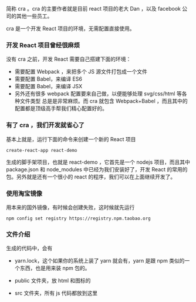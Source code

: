 简称 cra 。cra 的主要作者就是目前 react 项目的老大 Dan ，以及 facebook 公司的其他一些员工。

cra 是一个开发 React 项目的环境，无需配置直接使用。

### 开发 React 项目曾经很麻烦

没有 cra 之前，开发 React 需要自己搭建下面的环境：

- 需要配置 Webpack ，来把多个 JS 源文件打包成一个文件
- 需要配置 Babel，来编译 ES6
- 需要配置 Babel，来编译 JSX
- 另外还有很多 webpack 配置要来自己做，以便能够处理 svg/css/html 等各种文件类型
总是是非常麻烦。而 cra 就包含 Webpack+Babel ，而且其中的配置都是顶级高手帮我们精心配置好的。

### 有了 cra ，我们开发就省心了

基本上就是，运行下面的命令来创建一个新的 React 项目
```
create-react-app react-demo
```
生成的脚手架项目，也就是 react-demo ，它首先是一个 nodejs 项目，而且其中 package.json 和 node_modules 中已经为我们安装好了，开发 React 的常用的包。另外就是还有一个很小的 react 的程序，我们可以在上面继续开发了。

### 使用淘宝镜像

用本来的国外镜像，有时候会创建失败，这时候就先运行
```
npm config set registry https://registry.npm.taobao.org
```
### 文件介绍

生成的代码中，会有

- yarn.lock，这个如果你的系统上装了 yarn 就会有，yarn 是跟 npm 类似的一个东西，也是用来装 npm 包的。

- public 文件夹，放 html 和图标的

- src 文件夹，所有 js 代码都放到这里
